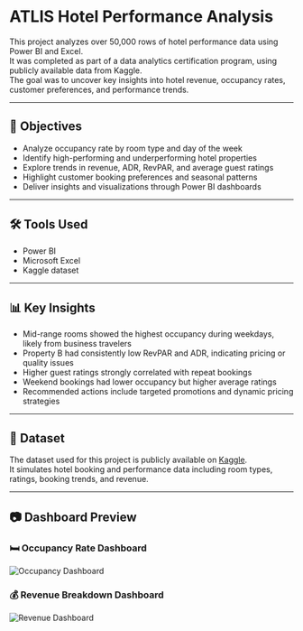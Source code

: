 # ATLIS Hotel Performance Analysis

This project analyzes over 50,000 rows of hotel performance data using Power BI and Excel.  
It was completed as part of a data analytics certification program, using publicly available data from Kaggle.  
The goal was to uncover key insights into hotel revenue, occupancy rates, customer preferences, and performance trends.

---

## 📌 Objectives
- Analyze occupancy rate by room type and day of the week  
- Identify high-performing and underperforming hotel properties  
- Explore trends in revenue, ADR, RevPAR, and average guest ratings  
- Highlight customer booking preferences and seasonal patterns  
- Deliver insights and visualizations through Power BI dashboards  

---

## 🛠 Tools Used
- Power BI  
- Microsoft Excel  
- Kaggle dataset  

---

## 📊 Key Insights
- Mid-range rooms showed the highest occupancy during weekdays, likely from business travelers  
- Property B had consistently low RevPAR and ADR, indicating pricing or quality issues  
- Higher guest ratings strongly correlated with repeat bookings  
- Weekend bookings had lower occupancy but higher average ratings  
- Recommended actions include targeted promotions and dynamic pricing strategies  

---

## 📁 Dataset
The dataset used for this project is publicly available on [Kaggle](https://www.kaggle.com/).  
It simulates hotel booking and performance data including room types, ratings, booking trends, and revenue.

---

## 📷 Dashboard Preview

### 🛏️ Occupancy Rate Dashboard  
![Occupancy Dashboard](https://github.com/LegendaryAnalyst/ATLIS-Hotel-Analysis/blob/main/occupancy-dashboard.png?raw=true)

### 💰 Revenue Breakdown Dashboard  
![Revenue Dashboard](https://github.com/LegendaryAnalyst/ATLIS-Hotel-Analysis/blob/main/revenue-dashboard.png?raw=true)

